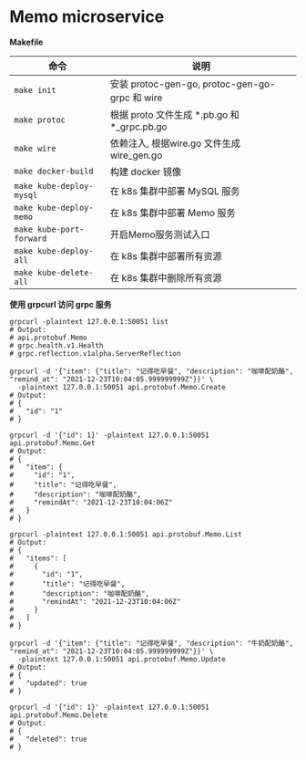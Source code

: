# Memo microservice

**Makefile**

| 命令 | 说明 |
| ---- | ---- |
| `make init` | 安装 protoc-gen-go, protoc-gen-go-grpc 和 wire |
| `make protoc` | 根据 proto 文件生成 *.pb.go 和 *_grpc.pb.go |
| `make wire` | 依赖注入, 根据wire.go 文件生成 wire_gen.go |
| `make docker-build` | 构建 docker 镜像 |
| `make kube-deploy-mysql` | 在 k8s 集群中部署 MySQL 服务 |
| `make kube-deploy-memo` | 在 k8s 集群中部署 Memo 服务 |
| `make kube-port-forward` | 开启Memo服务测试入口 |
| `make kube-deploy-all` | 在 k8s 集群中部署所有资源 |
| `make kube-delete-all` | 在 k8s 集群中删除所有资源 |


**使用 grpcurl 访问 grpc 服务**

```shell
grpcurl -plaintext 127.0.0.1:50051 list 
# Output:
# api.protobuf.Memo
# grpc.health.v1.Health
# grpc.reflection.v1alpha.ServerReflection

grpcurl -d '{"item": {"title": "记得吃早餐", "description": "咖啡配奶酪", "remind_at": "2021-12-23T10:04:05.999999999Z"}}' \
  -plaintext 127.0.0.1:50051 api.protobuf.Memo.Create
# Output:
# {
#   "id": "1"
# }

grpcurl -d '{"id": 1}' -plaintext 127.0.0.1:50051 api.protobuf.Memo.Get
# Output:
# {
#   "item": {
#     "id": "1",
#     "title": "记得吃早餐",
#     "description": "咖啡配奶酪",
#     "remindAt": "2021-12-23T10:04:06Z"
#   }
# }

grpcurl -plaintext 127.0.0.1:50051 api.protobuf.Memo.List
# Output:
# {
#   "items": [
#     {
#       "id": "1",
#       "title": "记得吃早餐",
#       "description": "咖啡配奶酪",
#       "remindAt": "2021-12-23T10:04:06Z"
#     }
#   ]
# }

grpcurl -d '{"item": {"title": "记得吃早餐", "description": "牛奶配奶酪", "remind_at": "2021-12-23T10:04:05.999999999Z"}}' \
  -plaintext 127.0.0.1:50051 api.protobuf.Memo.Update
# Output:
# {
#   "updated": true
# }

grpcurl -d '{"id": 1}' -plaintext 127.0.0.1:50051 api.protobuf.Memo.Delete
# Output: 
# {
#   "deleted": true
# }
```